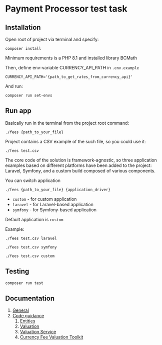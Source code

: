 # Payment Processor test task

## Installation

Open root of project via terminal and specify:
```shell
composer install
```

Minimum requirements is a PHP 8.1 and installed library BCMath

Then, define env-variable CURRENCY_API_PATH in `.env.example`
```
CURRENCY_API_PATH='{path_to_get_rates_from_currency_api}'
```
And run:
```shell
composer run set-envs
```

## Run app

Basically run in the terminal from the project root command:
```shell
./fees {path_to_your_file}
```
Project contains a CSV example of the such file, so you could use it:
```shell
./fees test.csv
```


The core code of the solution is framework-agnostic, so three application examples based on different platforms have been added to the project: Laravel, Symfony, and a custom build composed of various components.

You can switch application
```shell
./fees {path_to_your_file} {application_driver}
```

 - `custom` - for custom application
 - `laravel` - for Laravel-based application
 - `symfony` - for Symfony-based application

Default application is `custom`

Example:
```shell
./fees test.csv laravel
```
```shell
./fees test.csv symfony
```
```shell
./fees test.csv custom
```

## Testing

```shell
composer run test
```

## Documentation
 1. [General](docs/general_info.md)
 2. [Code guidance](docs/code)
    1. [Entities](docs/code/entites.md)
    2. [Valuation](docs/code/valuation.md)
    3. [Valuation Service](docs/code/valuation_service.md)
    4. [Currency Fee Valuation Toolkit](docs/code/commissions_fee_valuation.md)